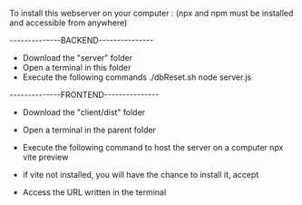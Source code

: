 To install this webserver on your computer :
(npx and npm must be installed and accessible from anywhere)

--------------BACKEND---------------
- Download the "server" folder
- Open a terminal in this folder
- Execute the following commands
./dbReset.sh
node server.js

--------------FRONTEND---------------
- Download the "client/dist" folder
- Open a terminal in the parent folder
- Execute the following command to host the server on a computer
npx vite preview

- if vite not installed, you will have the chance to install it, accept
- Access the URL written in the terminal